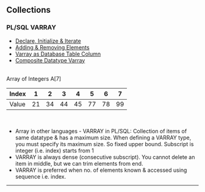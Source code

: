 ## Collections

### PL/SQL VARRAY

+ [Declare, Initialize & Iterate](https://github.com/shobhit-singh/PLSQL-Programs/blob/master/varray_01.sql)
+ [Adding & Removing Elements](https://github.com/shobhit-singh/PLSQL-Programs/blob/master/varray_02.sql)
+ [Varray as Database Table Column](https://github.com/shobhit-singh/PLSQL-Programs/blob/master/varray_03.sql)
+ [Composite Datatype Varray](https://github.com/shobhit-singh/PLSQL-Programs/blob/master/varray_04.sql)
<br>
Array of Integers A[7] 
<br>

|Index|1|2|3|4|5|6|7|
|-|-|-|-|-|-|-|-|
|Value|21|34|44|45|77|78|99|

<br>

+ Array in other languages - VARRAY in PL/SQL: Collection of items of same datatype & has a maximum size. When defining a VARRAY type, you must specify its maximum size. So fixed upper bound. Subscript is integer (i.e. index) starts from 1
+ VARRAY is always dense (consecutive subscript). You cannot delete an item in middle, but we can trim elements from end. 
+ VARRAY is preferred when no. of elements known & accessed using sequence i.e. index.
___
